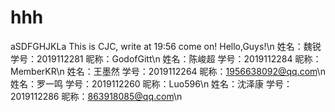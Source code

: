 # hhh
aSDFGHJKLa
This is CJC, write at 19:56
come on!
Hello,Guys!\n
姓名：魏锐    学号：2019112281 昵称：GodofGitt\n
姓名：陈峻超 学号：2019112284 昵称：MemberKR\n
姓名：王墨然 学号：2019112264 昵称：1956638092@qq.com\n
姓名：罗一鸣 学号：2019112260 昵称：Luo596\n
姓名：沈泽康 学号：2019112286 昵称：863918085@qq.com\n
